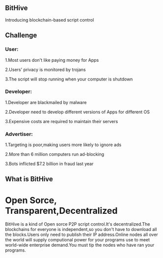 ## BitHive

Introducing blockchain-based script control

## Challenge

### User:

1.Most users don't like paying money for Apps

2.Users' privacy is monitored by trojans

3.The script will stop running when your computer is shutdown

### Developer:
1.Developer are blackmailed by malware

2.Developer need to develop different versions of Apps for different OS

3.Expensive costs are required to maintain their servers
### Advertiser:
1.Targeting is poor,making users more likely to ignore ads

2.More than 6 million computers run ad-blocking

3.Bots inflicted $7.2 billion in fraud last year
## What is BitHive
# Open Sorce, Transparent,Decentralized
BitHive is a kind of Open sorce P2P script control.It's decentralized.The blockchains for everyone is independent,so you don't
 have to download all the blocks.Users only need to publish their IP address.Online nodes all over the 
world will supply computional power for your programs use to meet world-wide enterprise demand.You must tip the nodes 
who have ran your programs.
